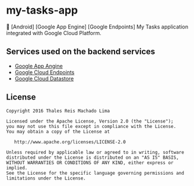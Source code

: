 # my-tasks-app
:green_book: [Android] [Google App Engine] [Google Endpoints] My Tasks application integrated with Google Cloud Platform.

Services used on the backend services
------------------------------------

* [Google App Angine][10]
* [Google Cloud Endpoints][11]
* [Google Cloud Datastore][13]

License
-------

    Copyright 2016 Thales Reis Machado Lima

    Licensed under the Apache License, Version 2.0 (the "License");
    you may not use this file except in compliance with the License.
    You may obtain a copy of the License at

       http://www.apache.org/licenses/LICENSE-2.0

    Unless required by applicable law or agreed to in writing, software
    distributed under the License is distributed on an "AS IS" BASIS,
    WITHOUT WARRANTIES OR CONDITIONS OF ANY KIND, either express or implied.
    See the License for the specific language governing permissions and
    limitations under the License.
    
[10]: https://cloud.google.com/appengine/
[11]: https://cloud.google.com/endpoints/
[13]: https://cloud.google.com/datastore/

